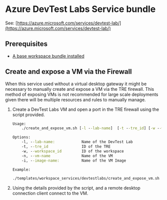 # Azure DevTest Labs Service bundle

See: [https://azure.microsoft.com/services/devtest-lab/](https://azure.microsoft.com/services/devtest-lab/)

## Prerequisites

- [A base workspace bundle installed](../workspaces/base.md)

## Create and expose a VM via the Firewall

When this service used without a virtual desktop gateway it might be necessary to manually create and expose a VM via the TRE firewall. This method of exposing VMs is not recommended for large scale deployments given there will be multiple resources and rules to manually manage.

1. Create a DevTest Labs VM and open a port in the TRE firewall using the script provided.

    ```cmd
    Usage:
        ./create_and_expose_vm.sh [-l --lab-name]  [-t --tre_id] [-w --workspace_id] [-n --vm-name] [-i --image-name]

    Options:
        -l, --lab-name:            Name of the DevTest Lab
        -t, --tre_id               ID of the TRE
        -w, --workspace_id         ID of the workspace
        -n, --vm-name              Name of the VM
        -i, --image-name:          Name of the VM Image

    Example:

    ./templates/workspace_services/devtestlabs/create_and_expose_vm.sh --lab-name <lab_name> --tre-id <tre-id> --workspace-id <workspace-id> --vm-name <vmn-name> --image-name "Data Science Virtual Machine - Windows Server 2019"

    ```

2. Using the details provided by the script, and a remote desktop connection client connect to the VM.
